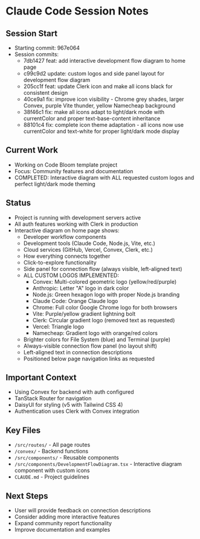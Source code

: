 # Claude Code Session Notes

## Session Start
- Starting commit: 967e064
- Session commits:
  - 7db1427 feat: add interactive development flow diagram to home page
  - c99c9d2 update: custom logos and side panel layout for development flow diagram
  - 205cc1f feat: update Clerk icon and make all icons black for consistent design
  - 40ce9a1 fix: improve icon visibility - Chrome grey shades, larger Convex, purple Vite thunder, yellow Namecheap background
  - 38f46c1 fix: make all icons adapt to light/dark mode with currentColor and proper text-base-content inheritance
  - 88101c4 fix: complete icon theme adaptation - all icons now use currentColor and text-white for proper light/dark mode display

## Current Work
- Working on Code Bloom template project
- Focus: Community features and documentation
- COMPLETED: Interactive diagram with ALL requested custom logos and perfect light/dark mode theming

## Status
- Project is running with development servers active
- All auth features working with Clerk in production
- Interactive diagram on home page shows:
  - Developer workflow components
  - Development tools (Claude Code, Node.js, Vite, etc.)
  - Cloud services (GitHub, Vercel, Convex, Clerk, etc.)
  - How everything connects together
  - Click-to-explore functionality
  - Side panel for connection flow (always visible, left-aligned text)
  - ALL CUSTOM LOGOS IMPLEMENTED:
    - Convex: Multi-colored geometric logo (yellow/red/purple)
    - Anthropic: Letter "A" logo in dark color
    - Node.js: Green hexagon logo with proper Node.js branding
    - Claude Code: Orange Claude logo
    - Chrome: Full color Google Chrome logo for both browsers
    - Vite: Purple/yellow gradient lightning bolt
    - Clerk: Circular gradient logo (removed text as requested)
    - Vercel: Triangle logo
    - Namecheap: Gradient logo with orange/red colors
  - Brighter colors for File System (blue) and Terminal (purple)
  - Always-visible connection flow panel (no layout shift)
  - Left-aligned text in connection descriptions
  - Positioned below page navigation links as requested

## Important Context
- Using Convex for backend with auth configured
- TanStack Router for navigation
- DaisyUI for styling (v5 with Tailwind CSS 4)
- Authentication uses Clerk with Convex integration

## Key Files
- `/src/routes/` - All page routes
- `/convex/` - Backend functions
- `/src/components/` - Reusable components
- `/src/components/DevelopmentFlowDiagram.tsx` - Interactive diagram component with custom icons
- `CLAUDE.md` - Project guidelines

## Next Steps
- User will provide feedback on connection descriptions
- Consider adding more interactive features
- Expand community report functionality
- Improve documentation and examples